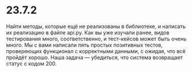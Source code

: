 # 23.7.2 
Найти методы, которые ещё не реализованы в библиотеке, и написать их реализацию в файле api.py.
Как вы уже изучали ранее, видов тестирования много, соответственно, и тест-кейсов может быть очень много. Мы с вами написали пять простых позитивных тестов, проверяющих функционал с корректными данными, с ожидая, что всё пройдёт хорошо. Наша задача — убедиться, что система возвращает статус с кодом 200.
